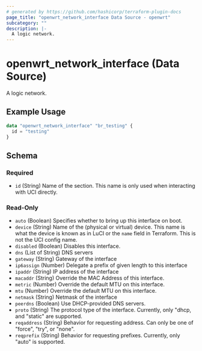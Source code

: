 ```yaml
---
# generated by https://github.com/hashicorp/terraform-plugin-docs
page_title: "openwrt_network_interface Data Source - openwrt"
subcategory: ""
description: |-
  A logic network.
---
```


# openwrt_network_interface (Data Source)

A logic network.

## Example Usage

```terraform
data "openwrt_network_interface" "br_testing" {
  id = "testing"
}
```

<!-- schema generated by tfplugindocs -->
## Schema

### Required

- `id` (String) Name of the section. This name is only used when interacting with UCI directly.

### Read-Only

- `auto` (Boolean) Specifies whether to bring up this interface on boot.
- `device` (String) Name of the (physical or virtual) device. This name is what the device is known as in LuCI or the `name` field in Terraform. This is not the UCI config name.
- `disabled` (Boolean) Disables this interface.
- `dns` (List of String) DNS servers
- `gateway` (String) Gateway of the interface
- `ip6assign` (Number) Delegate a prefix of given length to this interface
- `ipaddr` (String) IP address of the interface
- `macaddr` (String) Override the MAC Address of this interface.
- `metric` (Number) Override the default MTU on this interface.
- `mtu` (Number) Override the default MTU on this interface.
- `netmask` (String) Netmask of the interface
- `peerdns` (Boolean) Use DHCP-provided DNS servers.
- `proto` (String) The protocol type of the interface. Currently, only "dhcp, and "static" are supported.
- `reqaddress` (String) Behavior for requesting address. Can only be one of "force", "try", or "none".
- `reqprefix` (String) Behavior for requesting prefixes. Currently, only "auto" is supported.


